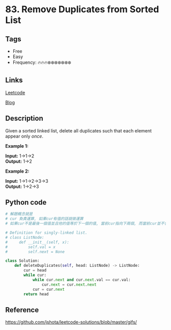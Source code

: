 # 83. Remove Duplicates from Sorted List

## Tags

- Free
- Easy
- Frequency: :fire::fire::fire::snowflake::snowflake::snowflake::snowflake::snowflake::snowflake::snowflake:

## Links

[Leetcode](https://leetcode.com/problems/remove-duplicates-from-sorted-list/description/)

[Blog](http://206.81.6.248:12306/leetcode/remove-duplicates-from-sorted-list/description)

## Description

Given a sorted linked list, delete all duplicates such that each element appear only <em>once</em>.

<strong>Example 1:</strong>

<strong>Input:</strong> 1->1->2  
<strong>Output:</strong> 1->2

<strong>Example 2:</strong>

<strong>Input:</strong> 1->1->2->3->3  
<strong>Output:</strong> 1->2->3

## Python code

```python
# 解題概念就是
# cur 負責運算, 如果cur有值的話就做運算
# 如果cur不是最後一個值並且他的值等於下一個的值, 當前cur指向下兩個, 而當前cur並不會一到下一個直到當前值與下一個的值不同為止

# Definition for singly-linked list.
# class ListNode:
#     def __init__(self, x):
#         self.val = x
#         self.next = None

class Solution:
    def deleteDuplicates(self, head: ListNode) -> ListNode:
        cur = head
        while cur:
            while cur.next and cur.next.val == cur.val:
                cur.next = cur.next.next
            cur = cur.next
        return head
```

## Reference

https://github.com/jshota/leetcode-solutions/blob/master/gifs/
